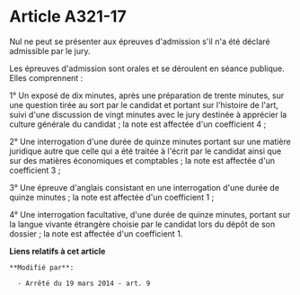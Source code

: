 # Article A321-17

Nul ne peut se présenter aux épreuves d'admission s'il n'a été déclaré admissible par le jury. 

Les épreuves d'admission sont orales et se déroulent en séance publique. Elles comprennent : 

1° Un exposé de dix minutes, après une préparation de trente minutes, sur une question tirée au sort par le candidat et
portant sur l'histoire de l'art, suivi d'une discussion de vingt minutes avec le jury destinée à apprécier la culture
générale du candidat ; la note est affectée d'un coefficient 4 ; 

2° Une interrogation d'une durée de quinze minutes portant sur une matière juridique autre que celle qui a été traitée à
l'écrit par le candidat ainsi que sur des matières économiques et comptables ; la note est affectée d'un coefficient 3 ; 

3° Une épreuve d'anglais consistant en une interrogation d'une durée de quinze minutes ; la note est affectée d'un
coefficient 1 ;

4° Une interrogation facultative, d'une durée de quinze minutes, portant sur la langue vivante étrangère choisie par le
candidat lors du dépôt de son dossier ; la note est affectée d'un coefficient 1.

**Liens relatifs à cet article**

	**Modifié par**:

	  - Arrêté du 19 mars 2014 - art. 9
